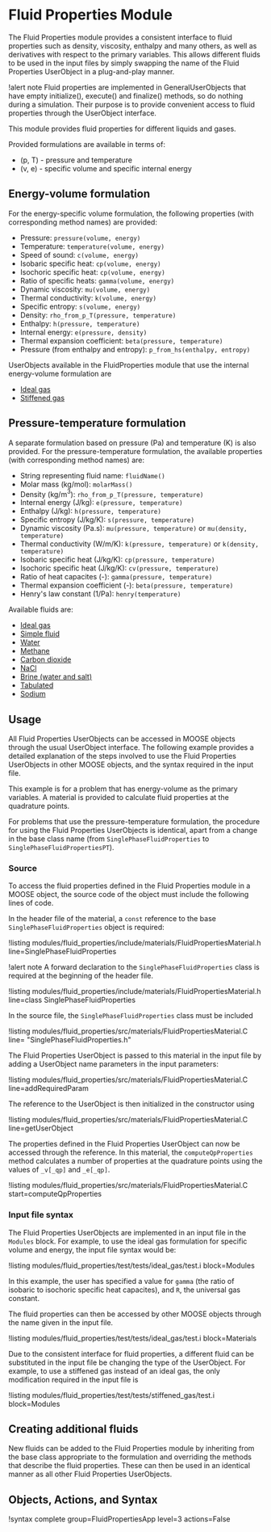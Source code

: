 # Fluid Properties Module

The Fluid Properties module provides a consistent interface to fluid properties such as density,
viscosity, enthalpy and many others, as well as derivatives with respect to the primary
variables. This allows different fluids to be used in the input files by simply swapping the name of
the Fluid Properties UserObject in a plug-and-play manner.

!alert note
Fluid properties are implemented in GeneralUserObjects that have empty initialize(), execute() and
finalize() methods, so do nothing during a simulation. Their purpose is to provide convenient access
to fluid properties through the UserObject interface.

This module provides fluid properties for different liquids and gases.

Provided formulations are available in terms of:

- (p, T) - pressure and temperature
- (v, e) - specific volume and specific internal energy

## Energy-volume formulation

For the energy-specific volume formulation, the following properties (with
corresponding method names) are provided:

- Pressure: `pressure(volume, energy)`
- Temperature: `temperature(volume, energy)`
- Speed of sound: `c(volume, energy)`
- Isobaric specific heat: `cp(volume, energy)`
- Isochoric specific heat: `cp(volume, energy)`
- Ratio of specific heats: `gamma(volume, energy)`
- Dynamic viscosity: `mu(volume, energy)`
- Thermal conductivity: `k(volume, energy)`
- Specific entropy: `s(volume, energy)`
- Density: `rho_from_p_T(pressure, temperature)`
- Enthalpy: `h(pressure, temperature)`
- Internal energy: `e(pressure, density)`
- Thermal expansion coefficient: `beta(pressure, temperature)`
- Pressure (from enthalpy and entropy): `p_from_hs(enthalpy, entropy)`

UserObjects available in the FluidProperties module that use the internal energy-volume
formulation are

- [Ideal gas](/IdealGasFluidProperties.md)
- [Stiffened gas](/StiffenedGasFluidProperties.md)

## Pressure-temperature formulation

A separate formulation based on pressure (Pa) and temperature (K) is also provided.
For the pressure-temperature formulation, the available properties (with corresponding
method names) are:

- String representing fluid name: `fluidName()`
- Molar mass (kg/mol): `molarMass()`
- Density (kg/m$^3$): `rho_from_p_T(pressure, temperature)`
- Internal energy (J/kg): `e(pressure, temperature)`
- Enthalpy (J/kg): `h(pressure, temperature)`
- Specific entropy (J/kg/K): `s(pressure, temperature)`
- Dynamic viscosity (Pa.s): `mu(pressure, temperature)` or `mu(density, temperature)`
- Thermal conductivity (W/m/K): `k(pressure, temperature)` or `k(density, temperature)`
- Isobaric specific heat (J/kg/K): `cp(pressure, temperature)`
- Isochoric specific heat (J/kg/K): `cv(pressure, temperature)`
- Ratio of heat capacites (-): `gamma(pressure, temperature)`
- Thermal expansion coefficient (-): `beta(pressure, temperature)`
- Henry's law constant (1/Pa): `henry(temperature)`

Available fluids are:

- [Ideal gas](/IdealGasFluidPropertiesPT.md)
- [Simple fluid](/SimpleFluidProperties.md)
- [Water](/Water97FluidProperties.md)
- [Methane](/MethaneFluidProperties.md)
- [Carbon dioxide](/CO2FluidProperties.md)
- [NaCl](/NaClFluidProperties.md)
- [Brine (water and salt)](/BrineFluidProperties.md)
- [Tabulated](/TabulatedFluidProperties.md)
- [Sodium](/SodiumProperties.md)

## Usage

All Fluid Properties UserObjects can be accessed in MOOSE objects through the usual UserObject
interface. The following example provides a detailed explanation of the steps involved to use the
Fluid Properties UserObjects in other MOOSE objects, and the syntax required in the input file.

This example is for a problem that has energy-volume as the primary variables. A material is provided
to calculate fluid properties at the quadrature points.

For problems that use the pressure-temperature formulation, the procedure for using the Fluid
Properties UserObjects is identical, apart from a change in the base class name (from
`SinglePhaseFluidProperties` to `SinglePhaseFluidPropertiesPT`).

### Source

To access the fluid properties defined in the Fluid Properties module in a MOOSE object, the source
code of the object must include the following lines of code.

In the header file of the material, a `const` reference to the base `SinglePhaseFluidProperties`
object is required:

!listing modules/fluid_properties/include/materials/FluidPropertiesMaterial.h line=SinglePhaseFluidProperties

!alert note
A forward declaration to the `SinglePhaseFluidProperties` class is required at the beginning of the
header file.

!listing modules/fluid_properties/include/materials/FluidPropertiesMaterial.h line=class SinglePhaseFluidProperties

In the source file, the `SinglePhaseFluidProperties` class must be included

!listing modules/fluid_properties/src/materials/FluidPropertiesMaterial.C line= "SinglePhaseFluidProperties.h"

The Fluid Properties UserObject is passed to this material in the input file by adding a UserObject
name parameters in the input parameters:

!listing modules/fluid_properties/src/materials/FluidPropertiesMaterial.C line=addRequiredParam

The reference to the UserObject is then initialized in the constructor using

!listing modules/fluid_properties/src/materials/FluidPropertiesMaterial.C line=getUserObject

The properties defined in the Fluid Properties UserObject can now be accessed through the
reference. In this material, the `computeQpProperties` method calculates a number of properties at
the quadrature points using the values of `_v[_qp]` and `_e[_qp]`.

!listing modules/fluid_properties/src/materials/FluidPropertiesMaterial.C start=computeQpProperties

### Input file syntax

The Fluid Properties UserObjects are implemented in an input file in the `Modules` block.  For
example, to use the ideal gas formulation for specific volume and energy, the input file syntax would
be:

!listing modules/fluid_properties/test/tests/ideal_gas/test.i block=Modules

In this example, the user has specified a value for `gamma` (the ratio of isobaric to isochoric
specific heat capacites), and `R`, the universal gas constant.

The fluid properties can then be accessed by other MOOSE objects through the name given in the input
file.

!listing modules/fluid_properties/test/tests/ideal_gas/test.i block=Materials

Due to the consistent interface for fluid properties, a different fluid can be substituted in the
input file be changing the type of the UserObject. For example, to use a stiffened gas instead of an
ideal gas, the only modification required in the input file is

!listing modules/fluid_properties/test/tests/stiffened_gas/test.i block=Modules

## Creating additional fluids

New fluids can be added to the Fluid Properties module by inheriting from the base class appropriate
to the formulation and overriding the methods that describe the fluid properties. These can then be
used in an identical manner as all other Fluid Properties UserObjects.

## Objects, Actions, and Syntax

!syntax complete group=FluidPropertiesApp level=3 actions=False
